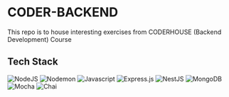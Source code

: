 # CODER-BACKEND

This repo is to house interesting exercises from CODERHOUSE (Backend Development) Course

## Tech Stack

![NodeJS](https://img.shields.io/badge/node.js-6DA55F?style=for-the-badge&logo=node.js&logoColor=white) ![Nodemon](https://img.shields.io/badge/Nodemon-76D04B.svg?style=for-the-badge&logo=Nodemon&logoColor=white) ![Javascript](https://img.shields.io/badge/JavaScript-F7DF1E?style=for-the-badge&logo=javascript&logoColor=black) ![Express.js](https://img.shields.io/badge/express.js-%23404d59.svg?style=for-the-badge&logo=express&logoColor=%2361DAFB) ![NestJS](https://img.shields.io/badge/nestjs-E0234E?style=for-the-badge&logo=nestjs&logoColor=white) ![MongoDB](https://img.shields.io/badge/MongoDB-%234ea94b.svg?style=for-the-badge&logo=mongodb&logoColor=white) ![Mocha](https://img.shields.io/badge/-mocha-%238D6748?style=for-the-badge&logo=mocha&logoColor=white) ![Chai](https://img.shields.io/badge/chai-A30701?style=for-the-badge&logo=chai&logoColor=white)
